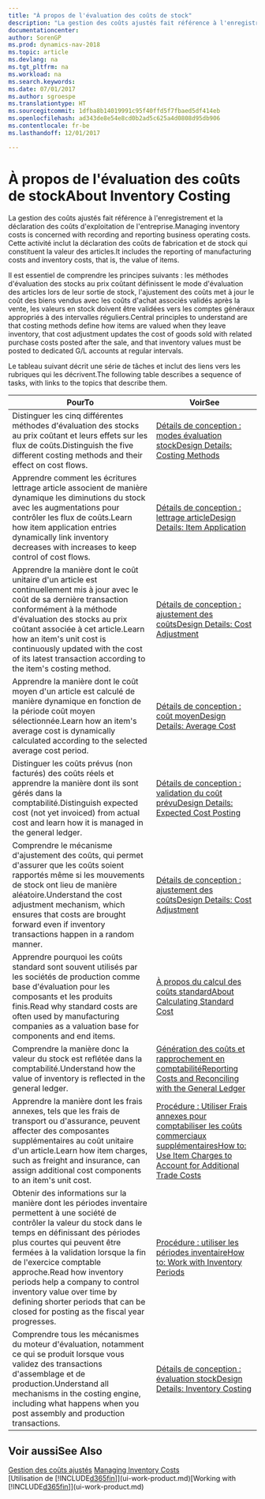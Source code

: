 ```yaml
---
title: "À propos de l'évaluation des coûts de stock"
description: "La gestion des coûts ajustés fait référence à l'enregistrement et la déclaration des coûts d'exploitation de l'entreprise. Cette activité inclut la déclaration des coûts de fabrication et de stock qui constituent la valeur des articles."
documentationcenter: 
author: SorenGP
ms.prod: dynamics-nav-2018
ms.topic: article
ms.devlang: na
ms.tgt_pltfrm: na
ms.workload: na
ms.search.keywords: 
ms.date: 07/01/2017
ms.author: sgroespe
ms.translationtype: HT
ms.sourcegitcommit: 1dfba8b14019991c95f40ffd5f7fbaed5df414eb
ms.openlocfilehash: ad343de8e54e8cd0b2ad5c625a4d0808d95db906
ms.contentlocale: fr-be
ms.lasthandoff: 12/01/2017

---
```

# <a name="about-inventory-costing"></a><span data-ttu-id="7884f-104">À propos de l'évaluation des coûts de stock</span><span class="sxs-lookup"><span data-stu-id="7884f-104">About Inventory Costing</span></span>
<span data-ttu-id="7884f-105">La gestion des coûts ajustés fait référence à l'enregistrement et la déclaration des coûts d'exploitation de l'entreprise.</span><span class="sxs-lookup"><span data-stu-id="7884f-105">Managing inventory costs is concerned with recording and reporting business operating costs.</span></span> <span data-ttu-id="7884f-106">Cette activité inclut la déclaration des coûts de fabrication et de stock qui constituent la valeur des articles.</span><span class="sxs-lookup"><span data-stu-id="7884f-106">It includes the reporting of manufacturing costs and inventory costs, that is, the value of items.</span></span>  

 <span data-ttu-id="7884f-107">Il est essentiel de comprendre les principes suivants : les méthodes d'évaluation des stocks au prix coûtant définissent le mode d'évaluation des articles lors de leur sortie de stock, l'ajustement des coûts met à jour le coût des biens vendus avec les coûts d'achat associés validés après la vente, les valeurs en stock doivent être validées vers les comptes généraux appropriés à des intervalles réguliers.</span><span class="sxs-lookup"><span data-stu-id="7884f-107">Central principles to understand are that costing methods define how items are valued when they leave inventory, that cost adjustment updates the cost of goods sold with related purchase costs posted after the sale, and that inventory values must be posted to dedicated G/L accounts at regular intervals.</span></span>  

 <span data-ttu-id="7884f-108">Le tableau suivant décrit une série de tâches et inclut des liens vers les rubriques qui les décrivent.</span><span class="sxs-lookup"><span data-stu-id="7884f-108">The following table describes a sequence of tasks, with links to the topics that describe them.</span></span>   

|<span data-ttu-id="7884f-109">**Pour**</span><span class="sxs-lookup"><span data-stu-id="7884f-109">**To**</span></span>|<span data-ttu-id="7884f-110">**Voir**</span><span class="sxs-lookup"><span data-stu-id="7884f-110">**See**</span></span>|  
|------------|-------------|  
|<span data-ttu-id="7884f-111">Distinguer les cinq différentes méthodes d'évaluation des stocks au prix coûtant et leurs effets sur les flux de coûts.</span><span class="sxs-lookup"><span data-stu-id="7884f-111">Distinguish the five different costing methods and their effect on cost flows.</span></span>|[<span data-ttu-id="7884f-112">Détails de conception : modes évaluation stock</span><span class="sxs-lookup"><span data-stu-id="7884f-112">Design Details: Costing Methods</span></span>](design-details-costing-methods.md)|  
|<span data-ttu-id="7884f-113">Apprendre comment les écritures lettrage article associent de manière dynamique les diminutions du stock avec les augmentations pour contrôler les flux de coûts.</span><span class="sxs-lookup"><span data-stu-id="7884f-113">Learn how item application entries dynamically link inventory decreases with increases to keep control of cost flows.</span></span>|[<span data-ttu-id="7884f-114">Détails de conception : lettrage article</span><span class="sxs-lookup"><span data-stu-id="7884f-114">Design Details: Item Application</span></span>](design-details-item-application.md)|  
|<span data-ttu-id="7884f-115">Apprendre la manière dont le coût unitaire d'un article est continuellement mis à jour avec le coût de sa dernière transaction conformément à la méthode d'évaluation des stocks au prix coûtant associée à cet article.</span><span class="sxs-lookup"><span data-stu-id="7884f-115">Learn how an item's unit cost is continuously updated with the cost of its latest transaction according to the item's costing method.</span></span>|[<span data-ttu-id="7884f-116">Détails de conception : ajustement des coûts</span><span class="sxs-lookup"><span data-stu-id="7884f-116">Design Details: Cost Adjustment</span></span>](design-details-cost-adjustment.md)|  
|<span data-ttu-id="7884f-117">Apprendre la manière dont le coût moyen d'un article est calculé de manière dynamique en fonction de la période coût moyen sélectionnée.</span><span class="sxs-lookup"><span data-stu-id="7884f-117">Learn how an item's average cost is dynamically calculated according to the selected average cost period.</span></span>|[<span data-ttu-id="7884f-118">Détails de conception : coût moyen</span><span class="sxs-lookup"><span data-stu-id="7884f-118">Design Details: Average Cost</span></span>](design-details-average-cost.md)|  
|<span data-ttu-id="7884f-119">Distinguer les coûts prévus (non facturés) des coûts réels et apprendre la manière dont ils sont gérés dans la comptabilité.</span><span class="sxs-lookup"><span data-stu-id="7884f-119">Distinguish expected cost (not yet invoiced) from actual cost and learn how it is managed in the general ledger.</span></span>|[<span data-ttu-id="7884f-120">Détails de conception : validation du coût prévu</span><span class="sxs-lookup"><span data-stu-id="7884f-120">Design Details: Expected Cost Posting</span></span>](design-details-expected-cost-posting.md)|  
|<span data-ttu-id="7884f-121">Comprendre le mécanisme d'ajustement des coûts, qui permet d'assurer que les coûts soient rapportés même si les mouvements de stock ont lieu de manière aléatoire.</span><span class="sxs-lookup"><span data-stu-id="7884f-121">Understand the cost adjustment mechanism, which ensures that costs are brought forward even if inventory transactions happen in a random manner.</span></span>|[<span data-ttu-id="7884f-122">Détails de conception : ajustement des coûts</span><span class="sxs-lookup"><span data-stu-id="7884f-122">Design Details: Cost Adjustment</span></span>](design-details-cost-adjustment.md)|  
|<span data-ttu-id="7884f-123">Apprendre pourquoi les coûts standard sont souvent utilisés par les sociétés de production comme base d'évaluation pour les composants et les produits finis.</span><span class="sxs-lookup"><span data-stu-id="7884f-123">Read why standard costs are often used by manufacturing companies as a valuation base for components and end items.</span></span>|[<span data-ttu-id="7884f-124">À propos du calcul des coûts standard</span><span class="sxs-lookup"><span data-stu-id="7884f-124">About Calculating Standard Cost</span></span>](finance-about-calculating-standard-cost.md)|  
|<span data-ttu-id="7884f-125">Comprendre la manière donc la valeur du stock est reflétée dans la comptabilité.</span><span class="sxs-lookup"><span data-stu-id="7884f-125">Understand how the value of inventory is reflected in the general ledger.</span></span>|[<span data-ttu-id="7884f-126">Génération des coûts et rapprochement en comptabilité</span><span class="sxs-lookup"><span data-stu-id="7884f-126">Reporting Costs and Reconciling with the General Ledger</span></span>](finance-report-costs-and-reconcile-with-the-general-ledger.md)|  
|<span data-ttu-id="7884f-127">Apprendre la manière dont les frais annexes, tels que les frais de transport ou d'assurance, peuvent affecter des composantes supplémentaires au coût unitaire d'un article.</span><span class="sxs-lookup"><span data-stu-id="7884f-127">Learn how item charges, such as freight and insurance, can assign additional cost components to an item's unit cost.</span></span>|[<span data-ttu-id="7884f-128">Procédure : Utiliser Frais annexes pour comptabiliser les coûts commerciaux supplémentaires</span><span class="sxs-lookup"><span data-stu-id="7884f-128">How to: Use Item Charges to Account for Additional Trade Costs</span></span>](payables-how-assign-item-charges.md)|  
|<span data-ttu-id="7884f-129">Obtenir des informations sur la manière dont les périodes inventaire permettent à une société de contrôler la valeur du stock dans le temps en définissant des périodes plus courtes qui peuvent être fermées à la validation lorsque la fin de l'exercice comptable approche.</span><span class="sxs-lookup"><span data-stu-id="7884f-129">Read how inventory periods help a company to control inventory value over time by defining shorter periods that can be closed for posting as the fiscal year progresses.</span></span>|[<span data-ttu-id="7884f-130">Procédure : utiliser les périodes inventaire</span><span class="sxs-lookup"><span data-stu-id="7884f-130">How to: Work with Inventory Periods</span></span>](finance-how-to-work-with-inventory-periods.md)|  
|<span data-ttu-id="7884f-131">Comprendre tous les mécanismes du moteur d'évaluation, notamment ce qui se produit lorsque vous validez des transactions d'assemblage et de production.</span><span class="sxs-lookup"><span data-stu-id="7884f-131">Understand all mechanisms in the costing engine, including what happens when you post assembly and production transactions.</span></span>|[<span data-ttu-id="7884f-132">Détails de conception : évaluation stock</span><span class="sxs-lookup"><span data-stu-id="7884f-132">Design Details: Inventory Costing</span></span>](design-details-inventory-costing.md)|

## <a name="see-also"></a><span data-ttu-id="7884f-133">Voir aussi</span><span class="sxs-lookup"><span data-stu-id="7884f-133">See Also</span></span>
<span data-ttu-id="7884f-134">[Gestion des coûts ajustés](finance-manage-inventory-costs.md)  </span><span class="sxs-lookup"><span data-stu-id="7884f-134">[Managing Inventory Costs](finance-manage-inventory-costs.md)  </span></span>  
<span data-ttu-id="7884f-135">[Utilisation de [!INCLUDE[d365fin](includes/d365fin_md.md)]](ui-work-product.md)</span><span class="sxs-lookup"><span data-stu-id="7884f-135">[Working with [!INCLUDE[d365fin](includes/d365fin_md.md)]](ui-work-product.md)</span></span>

